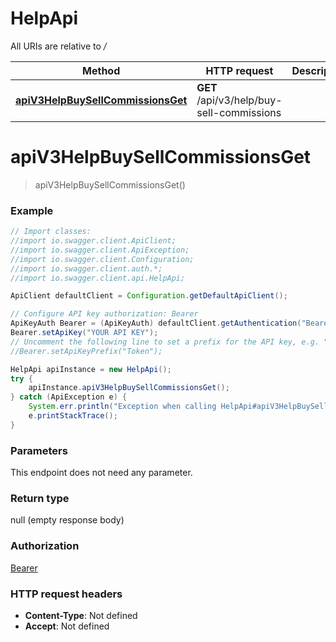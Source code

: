 # HelpApi

All URIs are relative to */*

Method | HTTP request | Description
------------- | ------------- | -------------
[**apiV3HelpBuySellCommissionsGet**](HelpApi.md#apiV3HelpBuySellCommissionsGet) | **GET** /api/v3/help/buy-sell-commissions | 

<a name="apiV3HelpBuySellCommissionsGet"></a>
# **apiV3HelpBuySellCommissionsGet**
> apiV3HelpBuySellCommissionsGet()



### Example
```java
// Import classes:
//import io.swagger.client.ApiClient;
//import io.swagger.client.ApiException;
//import io.swagger.client.Configuration;
//import io.swagger.client.auth.*;
//import io.swagger.client.api.HelpApi;

ApiClient defaultClient = Configuration.getDefaultApiClient();

// Configure API key authorization: Bearer
ApiKeyAuth Bearer = (ApiKeyAuth) defaultClient.getAuthentication("Bearer");
Bearer.setApiKey("YOUR API KEY");
// Uncomment the following line to set a prefix for the API key, e.g. "Token" (defaults to null)
//Bearer.setApiKeyPrefix("Token");

HelpApi apiInstance = new HelpApi();
try {
    apiInstance.apiV3HelpBuySellCommissionsGet();
} catch (ApiException e) {
    System.err.println("Exception when calling HelpApi#apiV3HelpBuySellCommissionsGet");
    e.printStackTrace();
}
```

### Parameters
This endpoint does not need any parameter.

### Return type

null (empty response body)

### Authorization

[Bearer](../README.md#Bearer)

### HTTP request headers

 - **Content-Type**: Not defined
 - **Accept**: Not defined

